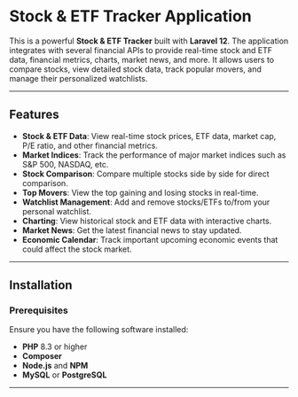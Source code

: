 # Stock & ETF Tracker Application

This is a powerful **Stock & ETF Tracker** built with **Laravel 12**. The application integrates with several financial APIs to provide real-time stock and ETF data, financial metrics, charts, market news, and more. It allows users to compare stocks, view detailed stock data, track popular movers, and manage their personalized watchlists.

---

## Features

- **Stock & ETF Data**: View real-time stock prices, ETF data, market cap, P/E ratio, and other financial metrics.
- **Market Indices**: Track the performance of major market indices such as S&P 500, NASDAQ, etc.
- **Stock Comparison**: Compare multiple stocks side by side for direct comparison.
- **Top Movers**: View the top gaining and losing stocks in real-time.
- **Watchlist Management**: Add and remove stocks/ETFs to/from your personal watchlist.
- **Charting**: View historical stock and ETF data with interactive charts.
- **Market News**: Get the latest financial news to stay updated.
- **Economic Calendar**: Track important upcoming economic events that could affect the stock market.

---

## Installation

### Prerequisites

Ensure you have the following software installed:

- **PHP** 8.3 or higher
- **Composer**
- **Node.js** and **NPM**
- **MySQL** or **PostgreSQL**

---
